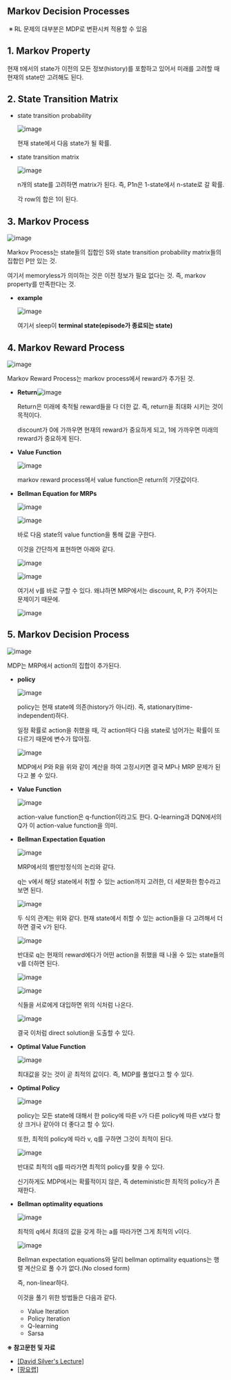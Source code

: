 



## **Markov Decision Processes**

​	※ RL 문제의 대부분은 MDP로 변환시켜 적용할 수 있음



## **1. Markov Property**

현재 t에서의 state가 이전의 모든 정보(history)를 포함하고 있어서 미래를 고려할  때 현재의 state만 고려해도 된다.



## **2. State Transition Matrix**

- state transition probability

  ![image](https://user-images.githubusercontent.com/59254578/71723074-99cf4780-2e6e-11ea-8542-18f1938079c7.png)

  현재 state에서 다음 state가 될 확률.

  

- state transition matrix

  ![image](https://user-images.githubusercontent.com/59254578/71723112-c3886e80-2e6e-11ea-8e52-5c002bc585de.png)

  n개의 state를 고려하면 matrix가 된다. 즉, P1n은 1-state에서 n-state로 갈 확률.

  각 row의 합은 1이 된다.

## **3. Markov Process**

![image](https://user-images.githubusercontent.com/59254578/71723412-e6ffe900-2e6f-11ea-949a-997dda920f2e.png)

Markov Process는 state들의 집합인 S와 state transition probability matrix들의 집합인 P만 있는 것.

여기서 memoryless가 의미하는 것은 이전 정보가 필요 없다는 것. 즉, markov property를 만족한다는 것.

- **example**

  ![image](https://user-images.githubusercontent.com/59254578/71723585-87560d80-2e70-11ea-8a9b-b857010b2b57.png)

  여기서 sleep이 **terminal state(episode가 종료되는 state)**

## **4. Markov Reward Process**

![image](https://user-images.githubusercontent.com/59254578/71723712-08ada000-2e71-11ea-81dd-6522315a78e2.png)

Markov Reward Process는 markov process에서 reward가 추가된 것.

- **Return**![image](https://user-images.githubusercontent.com/59254578/71723977-ed8f6000-2e71-11ea-8836-d743fb96205c.png)

  Return은 미래에 축적될 reward들을 다 더한 값. 즉, return을 최대화 시키는 것이 목적이다.

  discount가 0에 가까우면 현재의 reward가 중요하게 되고, 1에 가까우면 미래의 reward가 중요하게 된다.

  

- **Value Function**

  ![image](https://user-images.githubusercontent.com/59254578/71724326-47445a00-2e73-11ea-996c-f3ad636c811e.png)

  markov reward process에서 value function은 return의 기댓값이다.

  

- **Bellman Equation for MRPs**

  ![image](https://user-images.githubusercontent.com/59254578/71724658-642d5d00-2e74-11ea-8d6a-f87d21264db9.png)

  ![image](https://user-images.githubusercontent.com/59254578/71724892-51ffee80-2e75-11ea-93e0-6ba828a20f9f.png)

  바로 다음 state의 value function을 통해 값을 구한다.

  이것을 간단하게 표현하면 아래와 같다.

  ![image](https://user-images.githubusercontent.com/59254578/71725256-9344ce00-2e76-11ea-9889-e417ceebb334.png)

  ![image](https://user-images.githubusercontent.com/59254578/71725272-a0fa5380-2e76-11ea-9df8-34e064affba4.png)

  여기서 v를 바로 구할 수 있다. 왜냐하면 MRP에서는 discount, R, P가 주어지는 문제이기 때문에.

  ![image](https://user-images.githubusercontent.com/59254578/71725338-d56e0f80-2e76-11ea-9c70-3e8c4303b52e.png)

## **5. Markov Decision Process**

![image](https://user-images.githubusercontent.com/59254578/71725386-0e0de900-2e77-11ea-9c8b-076eec375c18.png)

MDP는 MRP에서 action의 집합이 추가된다.

- **policy**

  ![image](https://user-images.githubusercontent.com/59254578/71725608-f97e2080-2e77-11ea-8a60-0b3c828aed3e.png)

  policy는 현재 state에 의존(history가 아니라). 즉, stationary(time-independent)하다.

  일정 확률로 action을 취했을 때, 각 action마다 다음 state로 넘어가는 확률이 또 다르기 때문에 변수가 많아짐.

  ![image](https://user-images.githubusercontent.com/59254578/71726044-3860a600-2e79-11ea-8181-ed212e96ebc3.png)

  MDP에서 P와 R을 위와 같이 계산을 하여 고정시키면 결국 MP나 MRP 문제가 된다고 볼 수 있다.

  

- **Value Function**

  ![image](https://user-images.githubusercontent.com/59254578/71726203-b6bd4800-2e79-11ea-9b14-882cbb7f9bef.png)

  action-value function은 q-function이라고도 한다. Q-learning과 DQN에서의 Q가 이 action-value function을 의미.

  

- **Bellman Expectation Equation**

  ![image](https://user-images.githubusercontent.com/59254578/71726450-7ca07600-2e7a-11ea-8318-c5fda184ca7c.png)

  MRP에서의 벨만방정식의 논리와 같다.

  q는 v에서 해당 state에서 취할 수 있는 action까지 고려한, 더 세분화한 함수라고 보면 된다.

  

  ![image](https://user-images.githubusercontent.com/59254578/71726669-2d0e7a00-2e7b-11ea-8b3f-b6336fd737db.png)

  두 식의 관계는 위와 같다. 현재 state에서 취할 수 있는 action들을 다 고려해서 더하면 결국 v가 된다.

  

  ![image](https://user-images.githubusercontent.com/59254578/71726870-c178dc80-2e7b-11ea-9a04-2967fa584cb0.png)

  반대로 q는 현재의 reward에다가 어떤 action을 취했을 때 나올 수 있는 state들의 v를 더하면 된다.

  

  ![image](https://user-images.githubusercontent.com/59254578/71728021-55987300-2e7f-11ea-944e-81d883122646.png)

  ![image](https://user-images.githubusercontent.com/59254578/71728145-a14b1c80-2e7f-11ea-8c29-c270a7115a8c.png)

  식들을 서로에게 대입하면 위의 식처럼 나온다.

  

  ![image](https://user-images.githubusercontent.com/59254578/71728337-2e8e7100-2e80-11ea-85d4-222c4cd02bd4.png)

  결국 이처럼 direct solution을 도출할 수 있다.

  

- **Optimal Value Function**

  ![image](https://user-images.githubusercontent.com/59254578/71728606-e91e7380-2e80-11ea-974e-95bd94f759e4.png)

  최대값을 갖는 것이 곧 최적의 값이다. 즉, MDP를 풀었다고 할 수 있다.

  

- **Optimal Policy**

  ![image](https://user-images.githubusercontent.com/59254578/71728873-b032ce80-2e81-11ea-9c32-3c1f02d96c6c.png)

  policy는 모든 state에 대해서 한 policy에 따른 v가 다른 policy에 따른 v보다 항상 크거나 같아야 더 좋다고 할 수 있다.

  또한, 최적의 policy에 따라 v, q를 구하면 그것이 최적이 된다.

  

  ![image](https://user-images.githubusercontent.com/59254578/71729266-96de5200-2e82-11ea-964e-463cd8776e2a.png)

  반대로 최적의 q를 따라가면 최적의 policy를 찾을 수 있다.

  신기하게도 MDP에서는 확률적이지 않은, 즉 deteministic한 최적의 policy가 존재한다.

- **Bellman optimality equations**

  ![image](https://user-images.githubusercontent.com/59254578/71729448-1a983e80-2e83-11ea-840e-cb2e9816b9e1.png)

  최적의 q에서 최대의 값을 갖게 하는 a를 따라가면 그게 최적의 v이다.

  

  ![image](https://user-images.githubusercontent.com/59254578/71729573-7367d700-2e83-11ea-947f-f5fc22fb6593.png)

  Bellman expectation equations와 달리 bellman optimality equations는 행렬 계산으로 풀 수가 없다.(No closed form)

  즉, non-linear하다.

  이것을 풀기 위한 방법들은 다음과 같다.

  - Value Iteration
  - Policy Iteration
  - Q-learning
  - Sarsa





**※ 참고문헌 및 자료**

- [[David Silver's Lecture]](http://www0.cs.ucl.ac.uk/staff/d.silver/web/Teaching.html)
- [[팡요랩]](https://www.youtube.com/channel/UCwkGvF7xKz2E0Lv-fZ9wv2g)



